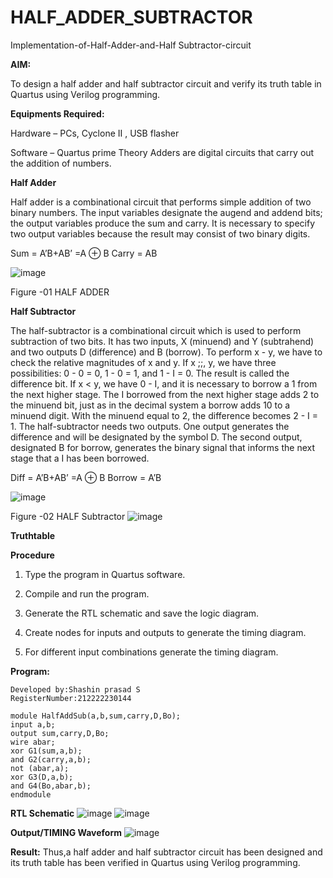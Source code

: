 # HALF_ADDER_SUBTRACTOR

Implementation-of-Half-Adder-and-Half Subtractor-circuit

**AIM:**

To design a half adder and half subtractor circuit and verify its truth table in Quartus using Verilog programming.

**Equipments Required:**

Hardware – PCs, Cyclone II , USB flasher 

Software – Quartus prime Theory Adders are digital circuits that carry out the addition of numbers.

**Half Adder**

Half adder is a combinational circuit that performs simple addition of two binary numbers. The input variables designate the augend and addend bits; the output variables produce the sum and carry. It is necessary to specify two output variables because the result may consist of two binary digits.

Sum = A’B+AB’ =A ⊕ B Carry = AB

![image](https://github.com/naavaneetha/HALF_ADDER_SUBTRACTOR/assets/154305477/bd4a0b2c-cdbc-4184-ab08-81578f121e1f)

Figure -01 HALF ADDER

**Half Subtractor**

The half-subtractor is a combinational circuit which is used to perform subtraction of two bits. It has two inputs, X (minuend) and Y (subtrahend) and two outputs D (difference) and B (borrow). To perform x - y, we have to check the relative magnitudes of x and y. If x ;;, y, we have three possibilities: 0 - 0 = 0, 1 - 0 = 1, and 1 - I = 0. The result is called the difference bit. If x < y, we have 0 - I, and it is necessary to borrow a 1 from the next higher stage. The I borrowed from the next higher stage adds 2 to the minuend bit, just as in the decimal system a borrow adds 10 to a minuend digit. With the minuend equal to 2, the difference becomes 2 - I = 1. The half-subtractor needs two outputs. One output generates the difference and will be designated by the symbol D. The second output, designated B for borrow, generates the binary signal that informs the next stage that a I has been borrowed. 

Diff = A’B+AB’ =A ⊕ B
Borrow = A’B

 ![image](https://github.com/naavaneetha/HALF_ADDER_SUBTRACTOR/assets/154305477/d76b099c-513f-4e7c-843a-e2fd028a531a)

Figure -02 HALF Subtractor
![image](https://github.com/23007232/HALF_ADDER_SUBTRACTOR/assets/139115574/ad1262d8-8ff6-459f-82ed-e6ceb77f3d26)

**Truthtable**

**Procedure**

1.	Type the program in Quartus software.

2.	Compile and run the program.

3.	Generate the RTL schematic and save the logic diagram.

4.	Create nodes for inputs and outputs to generate the timing diagram.

5.	For different input combinations generate the timing diagram.


**Program:**
```
Developed by:Shashin prasad S
RegisterNumber:212222230144

module HalfAddSub(a,b,sum,carry,D,Bo);
input a,b;
output sum,carry,D,Bo;
wire abar;
xor G1(sum,a,b);
and G2(carry,a,b);
not (abar,a);
xor G3(D,a,b);
and G4(Bo,abar,b);
endmodule
```
**RTL Schematic**
![image](https://github.com/23007232/HALF_ADDER_SUBTRACTOR/assets/139115574/8eea9db5-2357-42e8-8f8e-6cf22f5009f6)
![image](https://github.com/23007232/HALF_ADDER_SUBTRACTOR/assets/139115574/aaccb015-99e4-4146-9d74-412dcbf21b5a)

**Output/TIMING Waveform**
![image](https://github.com/23007232/HALF_ADDER_SUBTRACTOR/assets/139115574/44306ce4-b70e-4871-95cb-ab23e8b0cf7b)

**Result:**
Thus,a half adder and half subtractor circuit has been designed and its truth table has been verified in Quartus using Verilog programming.

